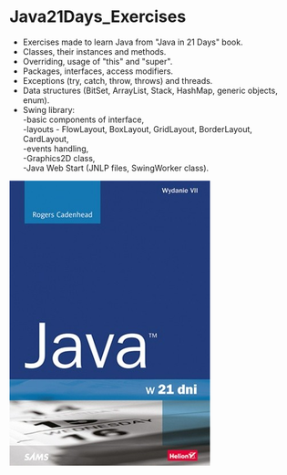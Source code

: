 # Java21Days_Exercises
* Exercises made to learn Java from "Java in 21 Days" book.
* Classes, their instances and methods.
* Overriding, usage of "this" and "super".
* Packages, interfaces, access modifiers.
* Exceptions (try, catch, throw, throws) and threads.
* Data structures (BitSet, ArrayList, Stack, HashMap, generic objects, enum).
* Swing library: <br/>
-basic components of interface,<br/>
-layouts - FlowLayout, BoxLayout, GridLayout, BorderLayout, CardLayout,<br/> 
-events handling,<br/> 
-Graphics2D class,<br/> 
-Java Web Start (JNLP files, SwingWorker class).<br/>

![java21](https://github.com/KarolinaLewinska/Java21Days_Exercises/blob/main/java21.jpg)
